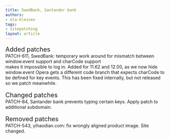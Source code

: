 ```yaml
---
title: SwedBank, Santander bank
authors:
- ola-kleiven
tags:
- sitepatching
layout: article
---
```

<span style="font-size: 140%">Added patches</span><br/>PATCH-611, SwedBank: temporary work around for mismatch between window.event support and charCode support <br/>makes it impossible to log in. Added for 11.62 and 12.00, as we now hide window.event Opera gets a different code branch that expects charCode to be defined for key events. This has been fixed internally, but not released so we patch meanwhile.<br/><br/><span style="font-size: 140%">Changed patches</span><br/>PATCH-84, Santander bank prevents typing certain keys. Apply patch to additional subdomain.<br/><br/><span style="font-size: 140%">Removed patches</span><br/>PATCH-543, yihaodian.com: fix wrongly aligned product image. Site changed.
